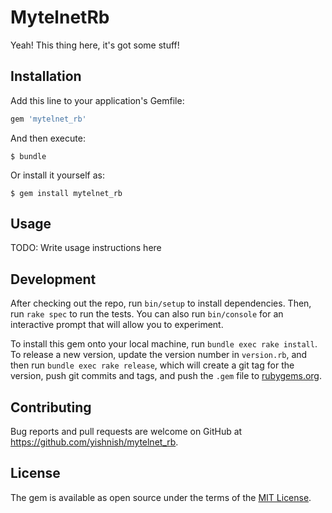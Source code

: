 # MytelnetRb

Yeah! This thing here, it's got some stuff!

## Installation

Add this line to your application's Gemfile:

```ruby
gem 'mytelnet_rb'
```

And then execute:

    $ bundle

Or install it yourself as:

    $ gem install mytelnet_rb

## Usage

TODO: Write usage instructions here

## Development

After checking out the repo, run `bin/setup` to install dependencies. Then, run `rake spec` to run the tests. You can also run `bin/console` for an interactive prompt that will allow you to experiment.

To install this gem onto your local machine, run `bundle exec rake install`. To release a new version, update the version number in `version.rb`, and then run `bundle exec rake release`, which will create a git tag for the version, push git commits and tags, and push the `.gem` file to [rubygems.org](https://rubygems.org).

## Contributing

Bug reports and pull requests are welcome on GitHub at https://github.com/yishnish/mytelnet_rb.


## License

The gem is available as open source under the terms of the [MIT License](http://opensource.org/licenses/MIT).

